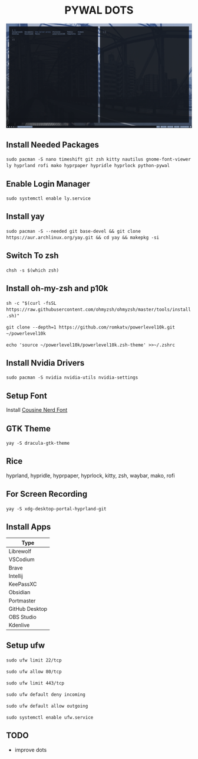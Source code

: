 <div align="center">

# **PYWAL DOTS**

![image](image.png)

</div>

## **Install Needed Packages**

`sudo pacman -S nano timeshift git zsh kitty nautilus gnome-font-viewer ly hyprland rofi mako hyprpaper hypridle hyprlock python-pywal`

## **Enable Login Manager**

`sudo systemctl enable ly.service`

## **Install yay**

`sudo pacman -S --needed git base-devel && git clone https://aur.archlinux.org/yay.git && cd yay && makepkg -si`

## **Switch To zsh**

`chsh -s $(which zsh)`

## **Install oh-my-zsh and p10k**

`sh -c "$(curl -fsSL https://raw.githubusercontent.com/ohmyzsh/ohmyzsh/master/tools/install.sh)"`

`git clone --depth=1 https://github.com/romkatv/powerlevel10k.git ~/powerlevel10k`

`echo 'source ~/powerlevel10k/powerlevel10k.zsh-theme' >>~/.zshrc`

## **Install Nvidia Drivers**

`sudo pacman -S nvidia nvidia-utils nvidia-settings`

## **Setup Font**

Install [Cousine Nerd Font](https://www.nerdfonts.com/font-downloads)

## **GTK Theme**

`yay -S dracula-gtk-theme`

## **Rice**

hyprland, hypridle, hyprpaper, hyprlock, kitty, zsh, waybar, mako, rofi

## **For Screen Recording**

`yay -S xdg-desktop-portal-hyprland-git`

## **Install Apps**

| Type           |
| -------------- |
| Librewolf      |
| VSCodium       |
| Brave          |
| Intellij       |
| KeePassXC      |
| Obsidian       |
| Portmaster     |
| GitHub Desktop |
| OBS Studio     |
| Kdenlive       |

## **Setup ufw**

`sudo ufw limit 22/tcp`

`sudo ufw allow 80/tcp`

`sudo ufw limit 443/tcp`

`sudo ufw default deny incoming`

`sudo ufw default allow outgoing`

`sudo systemctl enable ufw.service`

## **TODO**

- improve dots
